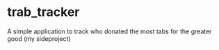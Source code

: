 # trab_tracker
A simple application to track who donated the most tabs for the greater good (my sideproject)
